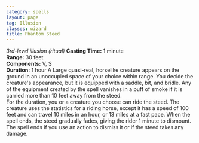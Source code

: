```yaml
---
category: spells
layout: page
tag: Illusion
classes: wizard
title: Phantom Steed 
---
```

_3rd-level illusion (ritual)_ 
**Casting Time:** 1 minute    
**Range:** 30 feet    
**Components:** V, S    
**Duration:** 1 hour 
A Large quasi-real, horselike creature appears on the ground in an unoccupied space of your choice within range. You decide the creature's appearance, but it is equipped with a saddle, bit, and bridle. Any of the equipment created by the spell vanishes in a puff of smoke if it is carried more than 10 feet away from the steed.    
For the duration, you or a creature you choose can ride the steed. The creature uses the statistics for a riding horse, except it has a speed of 100 feet and can travel 10 miles in an hour, or 13 miles at a fast pace. When the spell ends, the steed gradually fades, giving the rider 1 minute to dismount. The spell ends if you use an action to dismiss it or if the steed takes any damage.